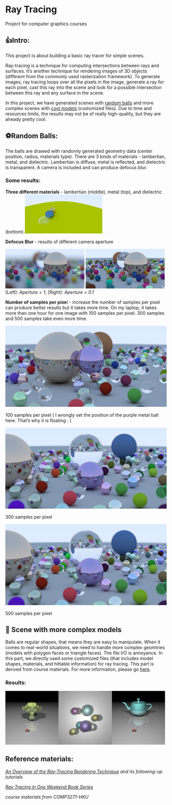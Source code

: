 # Ray Tracing
Project for computer graphics courses

## 👍Intro:

This project is about building a basic ray tracer for simple scenes. 

Ray-tracing is a technique for computing intersections between rays and surfaces. It’s another technique for rendering images of 3D objects (different from the commonly used rasterization framework). To generate images, ray tracing loops over all the pixels in the image, generate a ray for each pixel, cast this ray into the scene and look for a possible intersection between this ray and any surface in the scene.

In this project, we have generated scenes with [random balls](https://github.com/SUcy6/ray-tracing/tree/main/ray-trace) and more complex scenes with [cool models](https://github.com/SUcy6/ray-tracing/tree/main/scene-raytrace1) (customized files). Due to time and resources limits, the results may not be of really high-quality, but they are already pretty cool.



## ⚽Random Balls:

The balls are drawed with randomly generated geometry data (center position, radius, materials type). There are 3 kinds of materials - lambertian, metal, and dielectric. Lambertian is diffuse, metal is reflected, and dielectric is transparent. A camera is included and can produce defocus blur.

### Some results:

**Three different materials** - lambertian (middle), metal (top), and dielectric (bottom).<img src="./media/6b.png" width="48%"> 

**Defocus Blur** - results of different camera aperture

<img src="./media/7.png" width="49%"> <img src="./media/8.png" width="49%">
[Left]: *Aperture = 1*; [Right]: *Aperture = 0.1*

**Number of samples per pixe**l - increase the number of samples per pixel can produce better results but it takes more time. On my laptop, it takes more than one hour for one image with 100 samples per pixel. 300 samples and 500 samples take even more time.

![100 samples per pixel ( I wrongly set the position of the purple metal ball here. That’s why it is floating : (](./media/9.png)

100 samples per pixel ( I wrongly set the position of the purple metal ball here. That’s why it is floating : (

![300 samples per pixel ](./media/10.png)

300 samples per pixel 

![300 samples per pixel ](./media/11.png)

500 samples per pixel

## 🙉 Scene with more complex models

Balls are regular shapes, that means they are easy to manipulate. When it comes to real-world situations, we need to handle more complex geomtries (models with polygon faces or triangle faces). The file I/O is annoyance. In this part, we directly used some customized files (that includes model shapes, materials, and hittable information) for ray tracing. This part is derived from course materials. For more information, please go [here](https://github.com/SUcy6/ray-tracing/tree/main/scene-raytrace1).

### Results:

<img src="./media/output_mon.png" width="33%"><img src="./media/output_spheres.png" width="33%"><img src="./media/output_tea.png" width="33%">


## Reference materials:

*[An Overview of the Ray-Tracing Rendering Technique](https://www.scratchapixel.com/lessons/3d-basic-rendering/ray-tracing-overview) and its following-up tutorials*

*[Ray Tracing in One Weekend Book Series](https://github.com/RayTracing/raytracing.github.io)*

*course materials from COMP3271-HKU*
